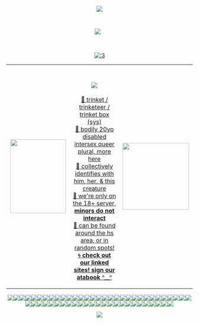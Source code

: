 <p align="center"> <image src="https://i.postimg.cc/159Z967F/Untitled212-20241221205308-1.png"> </p>
  
‎ <p align="center">![](https://komarev.com/ghpvc/?username=infusedtreat&color=3543eb&style=flat&label=genders)⠀</p>

‎ <p align="center"> <a href="https://www.last.fm/user/glamcoll"><img src="https://lastfm-recently-played.vercel.app/api?user=glamcoll&footer_style=none&count=1&width=300&loved=true&header_style=compact_stats&bg_color=3543eb&border_radius=40" alt=":3"> </p>
<table>
  <tr>
    <!-- left image -->
    <td align="center" width="220">
      <img src="https://i.postimg.cc/bYRn2wZc/ezgif-2dd4c264405412.gif" width="150" height="200"/>
    </td>
    <!-- Main content -->
    <td align="center" width="460">
      <h1><image src="https://i.postimg.cc/YS0N6XnH/smaller.png"> </h1>
      <p>
        🐾 trinket / trinketeer / trinket box (sys) <br>
        🍏 bodily 20yo disabled intersex queer plural, <a href="https://pronouns.cc/@Trinket">more here</a> </br>
        🐾 collectively identifies with <a href="https://ranfren.neocities.org/profile/randal/randalivory">him</a>, <a href="https://mlp.fandom.com/wiki/Derpy">her</a>, & <a href="https://mspaintadventures.fandom.com/wiki/John_Egbert">this creature</a><br>
        🍏 we're only on the 18+ server, <b> minors do not interact </b></br>
        🐾 can be found around the hs area, or in random spots!<br>
        🌀 <b>check out our linked sites! sign our atabook</b> ^__^</br>
      </p>
    </td>
    <!-- right image -->
    <td align="center" width="220">
      <img src="https://i.postimg.cc/QVGNy5tx/ezgif-63e632f9da76d2.gif" width="180" height="180"/>
    </td>
  </tr>
</table>
 
<p align="center"><image src="john1.png"><image src="vocaloid.webp"><image src="wiggly.png"><image src="yaoi surprise.png"><image src="domo heart.png"><image src="rilakkuma.png"><image src="calliope.webp"><image src="teto.webp"><image src="lps.webp"><image src="pink otherhearted.png"><image src="pink therian.png"><image src="vocaloid2.webp"><image src="music note.png"><image src="mlp.webp"><image src="mcr.png"><image src="tomodachi life.png"><image src="fight hate.webp"><image src="drawing.webp"><image src="cat snail.png"><image src="gummy sharks.png"><image src="dvd.webp"><image src="homestuck emoticons.webp"><image src="shaky.webp"><image src="freaks.png"><image src="dave.png"><image src="antipsychotics.png"><image src="long live lesbians.png"><image src="umm.png"><image src="callie.webp"><image src="domo.png"><image src="hehe.png"><image src="3ds gif.webp"><image src="trickster mode.webp"><image src="puter.webp"><image src="dave gif.webp"><image src="vinyl scratch.png"><image src="abducted.png"><image src="john2.webp"><image src="mituna.png"><image src="rd sleep.png"><image src="john3.png"><image src="emo.jpg"><image src="nyan stamp.webp"><image src="sugarbunnies.png"><image src="hamtaro.png"><image src="bunny nom.webp"><image src="ghoulia.png"><image src="charlotte.png"><image src="sonic rainboom.webp"><image src="taiko.webp"><image src="sea bunny.png"><image src="karkat.png"><image src="kyute.webp"><image src="len.webp"><image src="yaouri.png"><image src="gamzee.png">


<p align="center"> <image src="https://i.postimg.cc/c4qBYBGK/Untitled212-20241221205308-2.png"> </p>
